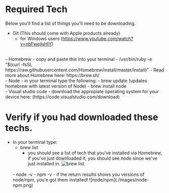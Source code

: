 # Required Tech 

Below you'll find a list of things you'll need to be downloading. 
- Git (This should come with Apple products already)
    - for Windows users (https://www.youtube.com/watch?v=nbFwejIsHlY)
<br/>
- Homebrew
    - copy and paste this into your terminal
        - /usr/bin/ruby -e "$(curl -fsSL https://raw.githubusercontent.com/Homebrew/install/master/install)"
    - Read more about Homebrew here: https://brew.sh/
<br/>
- Node
    - in your terminal type the following: 
        - brew update (updates homebrew with latest version of Node)
        - brew install node 
<br/>
- Visual studio code 
    - download the appropiate operating system for your device here: (https://code.visualstudio.com/download)

# Verify if you had downloaded these techs. 
- In your terminal type: 
    <br>
    - brew list
        - you should see a list of tech that you've installed via Homebrew, if you've just downloaded it, you should see node since we've just installed in. 
        ![brew list](./imagesbrew-list.png)
    <br/>
    - node -v 
    - npm -v 
        - if the return results shows you versions of node/npm, you'e got them installed! 
        ![node/npm](./images/node-npm.png)